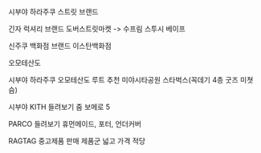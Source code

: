 시부야 하라주쿠
	스트릿 브랜드

긴자 
	럭셔리 브랜드 
	도버스트릿마켓 -> 수프림 스투시 베이프
	
신주쿠
	백화점 브랜드
	이스탄백화점

오모테산도



시부야 하라주쿠 오모테산도 루트 추천
미야시타공원 스타벅스(꼭데기 4층 굿즈 미쳣슴)


시부야 
KITH 들려보기
줌 보메로 5

PARCO 들려보기
휴먼메이드, 포터, 언더커버

RAGTAG
중고제품 판매
제품군 넓고 가격 적당